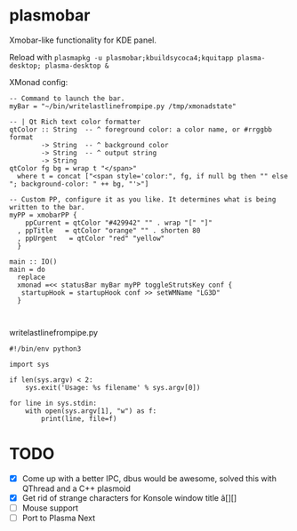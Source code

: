 plasmobar
=========

Xmobar-like functionality for KDE panel.

Reload with `plasmapkg -u plasmobar;kbuildsycoca4;kquitapp plasma-desktop; plasma-desktop &`

XMonad config:

```
-- Command to launch the bar.
myBar = "~/bin/writelastlinefrompipe.py /tmp/xmonadstate"

-- | Qt Rich text color formatter
qtColor :: String  -- ^ foreground color: a color name, or #rrggbb format
        -> String  -- ^ background color
        -> String  -- ^ output string
        -> String
qtColor fg bg = wrap t "</span>"
  where t = concat ["<span style='color:", fg, if null bg then "" else "; background-color: " ++ bg, "'>"]

-- Custom PP, configure it as you like. It determines what is being written to the bar.
myPP = xmobarPP {
    ppCurrent = qtColor "#429942" "" . wrap "[" "]"
  , ppTitle   = qtColor "orange" "" . shorten 80
  , ppUrgent   = qtColor "red" "yellow"
  }

main :: IO()
main = do
  replace
  xmonad =<< statusBar myBar myPP toggleStrutsKey conf {
   startupHook = startupHook conf >> setWMName "LG3D"
  }



```

writelastlinefrompipe.py

```
#!/bin/env python3

import sys

if len(sys.argv) < 2:
    sys.exit('Usage: %s filename' % sys.argv[0])

for line in sys.stdin:
    with open(sys.argv[1], "w") as f:
        print(line, file=f)
```

TODO
====

- [X] Come up with a better IPC, dbus would be awesome, solved this with QThread and a C++ plasmoid
- [X] Get rid of strange characters for Konsole window title â[][]
- [ ] Mouse support
- [ ] Port to Plasma Next

